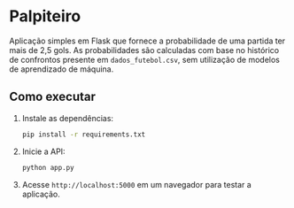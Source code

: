 # Palpiteiro

Aplicação simples em Flask que fornece a probabilidade de uma partida ter mais de 2,5 gols.
As probabilidades são calculadas com base no histórico de confrontos presente em `dados_futebol.csv`,
sem utilização de modelos de aprendizado de máquina.

## Como executar

1. Instale as dependências:
   ```bash
   pip install -r requirements.txt
   ```
2. Inicie a API:
   ```bash
   python app.py
   ```
3. Acesse `http://localhost:5000` em um navegador para testar a aplicação.

